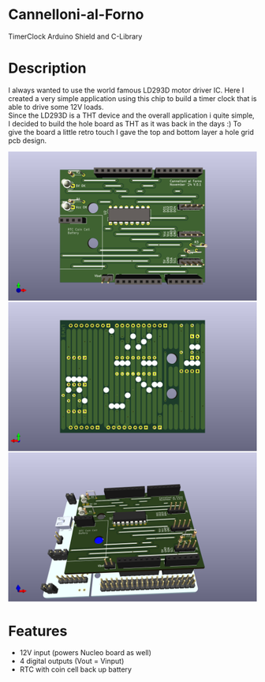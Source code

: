# Cannelloni-al-Forno
TimerClock Arduino Shield and C-Library

# Description
I always wanted to use the world famous LD293D motor driver IC. Here I created a very simple application using this chip to build a timer clock that is able to drive some 12V loads.  
Since the LD293D is a THT device and the overall application i quite simple, I decided to build the hole board as THT as it was back in the days :) To give the board a little retro touch I gave the top and bottom layer a hole grid pcb design.  

![alt](./Images/front.png)
![alt](./Images/back.png)
![alt](./Images/nucleo_mount.png)


# Features
- 12V input (powers Nucleo board as well)
- 4 digital outputs (Vout = Vinput)
- RTC with coin cell back up battery
